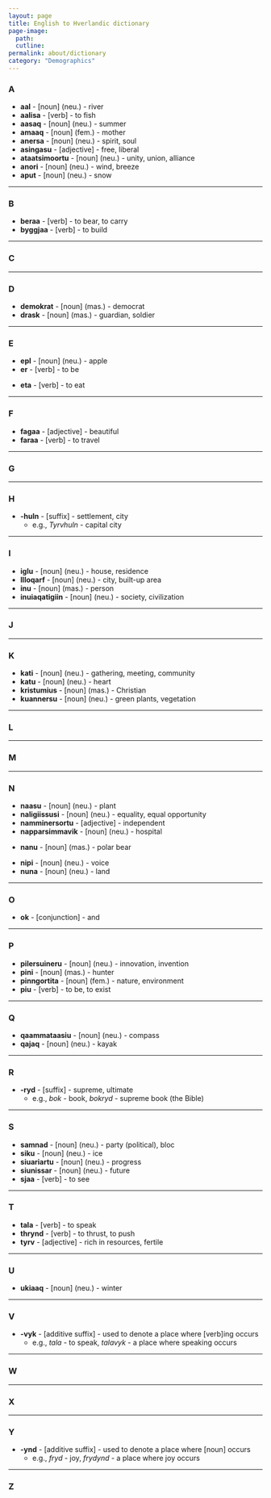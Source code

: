 ```yaml
---
layout: page
title: English to Hverlandic dictionary
page-image: 
  path:  
  cutline: 
permalink: about/dictionary
category: "Demographics"
---
```


### A
* **aal** - [noun] (neu.) - river
* **aalisa** - [verb] - to fish
* **aasaq** - [noun] (neu.) - summer
* **amaaq** - [noun] (fem.) - mother
* **anersa** - [noun] (neu.) - spirit, soul
* **asingasu** - [adjective] - free, liberal
* **ataatsimoortu** - [noun] (neu.) - unity, union, alliance
* **anori** - [noun] (neu.) - wind, breeze
* **aput** - [noun] (neu.) - snow

---
### B
* **beraa** - [verb] - to bear, to carry
* **byggjaa** - [verb] - to build

---
### C

---
### D
* **demokrat** - [noun] (mas.) - democrat
* **drask** - [noun] (mas.) - guardian, soldier

---
### E
* **epl** - [noun] (neu.) - apple
* **er** - [verb] - to be
- **eta** - [verb] - to eat

---
### F
- **fagaa** - [adjective] - beautiful
- **faraa** - [verb] - to travel

---
### G

---
### H
* **-huln** - [suffix] - settlement, city
    * e.g., *Tyrvhuln* - capital city

---
### I
* **iglu** - [noun] (neu.) - house, residence
* **llloqarf** - [noun] (neu.) - city, built-up area
* **inu** - [noun] (mas.) - person
* **inuiaqatigiin** - [noun] (neu.) - society, civilization

---
### J

---
### K
* **kati** - [noun] (neu.) - gathering, meeting, community
* **katu** - [noun] (neu.) - heart
* **kristumius** - [noun] (mas.) - Christian
* **kuannersu** - [noun] (neu.) - green plants, vegetation

---
### L

---
### M

---
### N
* **naasu** - [noun] (neu.) - plant
* **naligiissusi** - [noun] (neu.) - equality, equal opportunity
* **namminersortu** - [adjective] - independent
* **napparsimmavik** - [noun] (neu.) - hospital
- **nanu** - [noun] (mas.) - polar bear
* **nipi** - [noun] (neu.) - voice
* **nuna** - [noun] (neu.) - land



---
### O
* **ok** - [conjunction] - and

---
### P
* **pilersuineru** - [noun] (neu.) - innovation, invention
* **pini** - [noun] (mas.) - hunter
* **pinngortita** - [noun] (fem.) - nature, environment
* **piu** - [verb] - to be, to exist

---
### Q
* **qaammataasiu** - [noun] (neu.) - compass
* **qajaq** - [noun] (neu.) - kayak

---
### R
* **-ryd** - [suffix] - supreme, ultimate
    * e.g., *bok* - book, *bokryd* - supreme book (the Bible)
    
---
### S
* **samnad** - [noun] (neu.) - party (political), bloc
* **siku** - [noun] (neu.) - ice
* **siuariartu** - [noun] (neu.) - progress
* **siunissar** - [noun] (neu.) - future
* **sjaa** - [verb] - to see

---
### T
* **tala** - [verb] - to speak
* **thrynd** - [verb] - to thrust, to push
* **tyrv** - [adjective] - rich in resources, fertile

---
### U
* **ukiaaq** - [noun] (neu.) - winter

---
### V
* **-vyk** - [additive suffix] - used to denote a place where [verb]ing occurs
    * e.g., *tala* - to speak, *talavyk* - a place where speaking occurs

---
### W

---
### X

---
### Y
* **-ynd** - [additive suffix] - used to denote a place where [noun] occurs
    * e.g., *fryd* - joy, *frydynd* - a place where joy occurs

---
### Z
